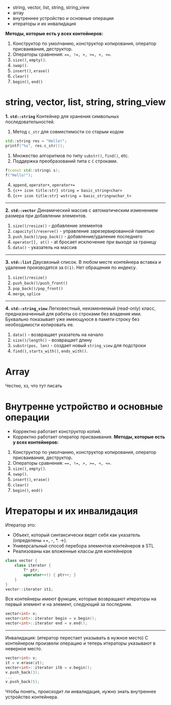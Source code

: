 - string, vector, list, string, string_view
- array
- внутреннее устройство и основные операции
- итераторы и их инвалидация

**Методы, которые есть у всех контейнеров:**
1. Конструктор по умолчанию, конструктор копирования, оператор присваивания, деструктор.
2. Операторы сравнения: `==, !=, >, >=, <, <=`.
3. `size()`, `empty()`.
4. `swap()`.
5. `insert()`, `erase()`
6. `clear()`
7. `begin()`, `end()`

# string, vector, list, string, string_view

**1.** **`std::string`**
Контейнер для хранения символьных последовательностей.
1. Метод `c_str` для совместимости со старым кодом
```cpp
std::string res = "Hello!";
printf("%s", res.c_str());
```
1. Множество алгоритмов по типу `substr()`, `find()`, etc.
2. Поддержка преобразований типа с `C` строками.
```cpp
f(const std::string& s);
f("Hello!");
```
4. `append`, `operator+`, `operator+=`
5. `{c++ icon title:str} string = basic_string<char>` 
6. `{c++ icon title:str} wstring = basic_string<wchar_t>`
---
**2.** **`std::vector`**
Динамический массив с автоматическим изменением размера при добавлении элементов.
1. `size()/resize()` - добавление элементов
2. `capacity()/reserve()` - управление зарезервированной памятью 
3. `push_back()/pop_back()` - добавление/удаление последнего
4. `operator[], at()` - at бросает исключение при выходе за границу
5. `data()` - указатель на массив
---
**3.** **`std::list`**
Двусвязный список. В любом месте контейнера вставка и удаление производятся за `O(1)`. Нет обращения по индексу.
1. `size()/resize()`
2. `push_back()/push_front()`
3. `pop_back()/pop_front()`
4. `merge`, `splice`
---
**4.** **`std::string_view`**
Легковестный, неизменяемый (read-only) класс, предназначенный для работы со строками без владения ими. Буквально показывает уже имеющуюся в памяти строку без необходимости копировать ее.
1. `data()` - возвращает указатель на начало
2. `size()/length()` - возвращает длину
3. `substr(pos, len)` - создает новый `string_view` для подстроки
4. `find()`, `starts_with()`, `ends_with()`.

# Array

Честно, хз, что тут писать

# Внутренне устройство и основные операции

* Корректно работает конструктор копий.
* Корректно работает оператор присваивания.
**Методы, которые есть у всех контейнеров:**
1. Конструктор по умолчанию, конструктор копирования, оператор присваивания, деструктор.
2. Операторы сравнения: `==, !=, >, >=, <, <=`.
3. `size()`, `empty()`.
4. `swap()`.
5. `insert()`, `erase()`
6. `clear()`
7. `begin()`, `end()`

# Итераторы и их инвалидация

Итератор это:
* Объект, который синтаксически ведет себя как указатель (определены ++, -, *. ->).
* Универсальный способ перебора элементов контейнеров в STL 
* Реализованы как вложенные классы для контейнеров
```cpp
class vector {
	class iterator {
		T* ptr;
		operator++() { ptr++; }
	} 
}
vector::iterator it1;
```

Все контейнеры имеют функции, которые возвращают итераторы на первый элемент и на элемент, следующий за последним.
```cpp
vector<int> v;
vector<int>::iterator begin = v.begin();
vector<int>::iterator end = v.end();
```
---
Инвалидация: (итератор перестает указывать в нужное место)
С контейнером произвели операцию и теперь итераторы указывают в неверное место.
```cpp
vector<int> v;
it = v.erase(it);
vector<int>::iterator itb = v.begin();
v.push_back(3);
...
v.push_back(5);
```
Чтобы понять, происходит ли инвалидация, нужно знать внутреннее устройство контейнера.
